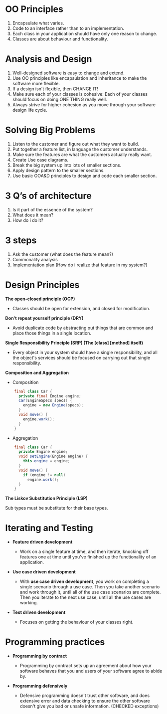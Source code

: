 OO Principles
=============
1. Encapsulate what varies.
2. Code to an interface rather than to an implementation.
3. Each class in your application should have only one reason to change.
4. Classes are about behaviour and functionality.

Analysis and Design
===================
1. Well-designed software is easy to change and extend.
2. Use OO principles like encapsulation and inheritance to make the software more flexible.
3. If a design isn't flexible, then CHANGE IT!
4. Make sure each of your classes is cohesive: Each of your classes should focus on doing ONE THING really well.
5. Always strive for higher cohesion as you move through your software design life cycle.

Solving Big Problems
====================
1. Listen to the customer and figure out what they want to build.
2. Put together a feature list, in language the customer understands.
3. Make sure the features are what the customers actually really want.
4. Create Use case diagrams.
5. Break the big system up into lots of smaller sections.
6. Apply design pattern to the smaller sections.
7. Use basic OOA&D principles to design and code each smaller section.

3 Q’s of architecture
=====================
1. Is it part of the essence of the system?
2. What does it mean?
3. How do i do it?

3 steps
=======
1. Ask the customer (what does the feature mean?)
2. Commonality analysis
3. Implementation plan (How do i realize that feature in my system?)

Design Principles
=================
**The open-closed principle (OCP)**

- Classes should be open for extension, and closed for modification.

**Don't repeat yourself principle (DRY)**

- Avoid duplicate code by abstracting out things that are common and place those things in a single location.

**Single Responsibility Principle (SRP) (The [class] [method] itself)**

- Every object in your system should have a single responsibility, and all the object's services should be focused on carrying out that single responsibility.

**Composition and Aggregation**

- Composition
```java
    final class Car {
      private final Engine engine;
      Car(EngineSpecs specs) {
        engine = new Engine(specs);
      }
      void move() {
        engine.work();
      }
    }
```

- Aggregation
```java
    final class Car {
      private Engine engine;
      void setEngine(Engine engine) {
        this.engine = engine;
      }
      void move() {
        if (engine != null)
          engine.work();
      }
    }
```
**The Liskov Substitution Principle (LSP)**

Sub types must be substitute for their base types.

Iterating and Testing
=====================

- **Feature driven development**
  - Work on a single feature at time, and then iterate, knocking off features one at time until you've
  finished up the functionality of an application.
  
- **Use case driven development**
  - With **use case driven development**, you work on completing a single scenario through a use case.
  Then you take another scenario and work through it, until all of the use case scenarios are complete.
  Then you iterate to the next use case, until all the use cases are working.
  
- **Test driven development**
  - Focuses on getting the behaviour of your classes right. 
 
 Programming practices
 ====================
 
- **Programming by contract**
  - Programming by contract sets up an agreement about how your software behaves that you and users of
  your software agree to abide by.

- **Programming defensively**
  - Defensive programming doesn't trust other software, and does extensive error and data checking
  to ensure the other software doesn't give you bad or unsafe information. (CHECKED exceptions)